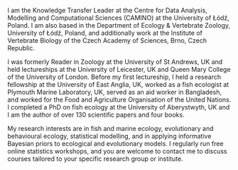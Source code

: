 I am the Knowledge Transfer Leader at the Centre for Data Analysis, Modelling and Computational Sciences (CAMINO) at the University of Łódź, Poland. I am also based in the Department of Ecology & Vertebrate Zoology, University of Łódź, Poland, and additionally work at the Institute of Vertebrate Biology of the Czech Academy of Sciences, Brno, Czech Republic. 

I was formerly Reader in Zoology at the University of St Andrews, UK and held lectureships at the University of Leicester, UK and Queen Mary College of the University of London. Before my first lectureship, I held a research fellowship at the University of East Anglia, UK, worked as a fish ecologist at Plymouth Marine Laboratory, UK, served as an aid worker in Bangladesh, and worked for the Food and Agriculture Organisation of the United Nations. I completed a PhD on fish ecology at the University of Aberystwyth, UK and I am the author of over 130 scientific papers and four books.

My research interests are in fish and marine ecology, evolutionary and behavioural ecology, statistical modelling, and in applying informative Bayesian priors to ecological and evolutionary models. I regularly run free online statistics workshops, and you are welcome to contact me to discuss courses tailored to your specific research group or institute.
